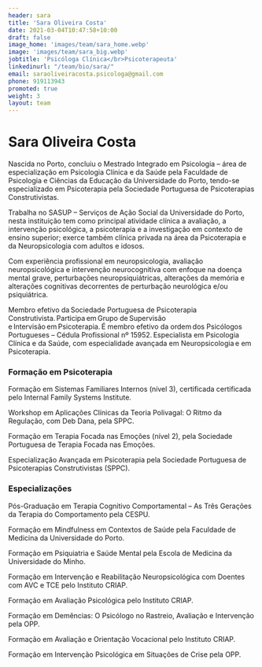 ```yaml
---
header: sara
title: 'Sara Oliveira Costa'
date: 2021-03-04T10:47:58+10:00
draft: false
image_home: 'images/team/sara_home.webp'
image: 'images/team/sara_big.webp'
jobtitle: 'Psicóloga Clínica</br>Psicoterapeuta'
linkedinurl: "/team/bio/sara/"
email: saraoliveiracosta.psicologa@gmail.com 
phone: 919113943
promoted: true
weight: 3
layout: team
---
```


# Sara Oliveira Costa

Nascida no Porto, concluiu o Mestrado Integrado em Psicologia – área de especialização em Psicologia Clínica e da Saúde pela Faculdade de Psicologia e Ciências da Educação da Universidade do Porto, tendo-se especializado em Psicoterapia pela Sociedade Portuguesa de Psicoterapias Construtivistas.

Trabalha no SASUP – Serviços de Ação Social da Universidade do Porto, nesta instituição tem como principal atividade clínica a avaliação, a intervenção psicológica, a psicoterapia e a investigação em contexto de ensino superior; exerce também clínica privada na área da Psicoterapia e da Neuropsicologia com adultos e idosos.

Com experiência profissional em neuropsicologia, avaliação neuropsicológica e intervenção neurocognitiva com enfoque na doença mental grave, perturbações neuropsiquiátricas, alterações da memória e alterações cognitivas decorrentes de perturbação neurológica e/ou psiquiátrica.

Membro efetivo da Sociedade Portuguesa de Psicoterapia Construtivista. Participa em Grupo de Supervisão e Intervisão em Psicoterapia. É membro efetivo da ordem dos Psicólogos Portugueses – Cédula Profissional nº 15952. Especialista em Psicologia Clínica e da Saúde, com especialidade avançada em Neuropsicologia e em Psicoterapia.

### Formação em Psicoterapia
Formação em Sistemas Familiares Internos (nível 3), certificada certificada pelo Internal Family Systems Institute. 

Workshop em Aplicações Clínicas da Teoria Polivagal: O Ritmo da Regulação, com Deb Dana, pela SPPC. 

Formação em Terapia Focada nas Emoções (nível 2), pela Sociedade Portuguesa de Terapia Focada nas Emoções. 

Especialização Avançada em Psicoterapia pela Sociedade Portuguesa de Psicoterapias Construtivistas (SPPC).

### Especializações
Pós-Graduação em Terapia Cognitivo Comportamental – As Três Gerações da Terapia do Comportamento pela CESPU.

Formação em Mindfulness em Contextos de Saúde pela Faculdade de Medicina da Universidade do Porto.

Formação em Psiquiatria e Saúde Mental pela Escola de Medicina da Universidade do Minho.

Formação em Intervenção e Reabilitação Neuropsicológica com Doentes com AVC e TCE pelo Instituto CRIAP.

Formação em Avaliação Psicológica pelo Instituto CRIAP.

Formação em Demências: O Psicólogo no Rastreio, Avaliação e Intervenção pela OPP.

Formação em Avaliação e Orientação Vocacional pelo Instituto CRIAP.

Formação em Intervenção Psicológica em Situações de Crise pela OPP.